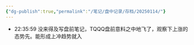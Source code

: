 ```yaml
---
{"dg-publish":true,"permalink":"/笔记/盘中记录/存档/20250114/"}
---
```


- 22:35:59 没来得及写盘前笔记，TQQQ盘前意料之中地飞了，观察下上涨的态势先。能形成上冲趋势就入